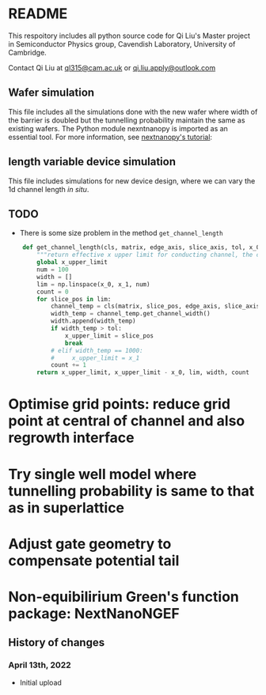 # README
This respoitory includes all python source code for Qi Liu's Master project in Semiconductor Physics group, Cavendish Laboratory, University of Cambridge.

Contact Qi Liu at ql315@cam.ac.uk or qi.liu.apply@outlook.com 

## Wafer simulation
This file includes all the simulations done with the new wafer where width of the barrier is doubled but the tunnelling probability maintain the same as existing wafers. 
The Python module nexntnanopy is imported as an essential tool. 
For more information, see [nextnanopy's tutorial](https://github.com/nextnanopy/nextnanopy/blob/master/README.md):

## length variable device simulation
This file includes simulations for new device design, where we can vary the 1d channel length <em>in situ</em>.

## TODO
* There is some size problem in the method ```get_channel_length```
```python
    def get_channel_length(cls, matrix, edge_axis, slice_axis, tol, x_0, x_1):
        """return effective x upper limit for conducting channel, the channel length and width as a function of x"""
        global x_upper_limit
        num = 100
        width = []
        lim = np.linspace(x_0, x_1, num)
        count = 0
        for slice_pos in lim:
            channel_temp = cls(matrix, slice_pos, edge_axis, slice_axis)
            width_temp = channel_temp.get_channel_width()
            width.append(width_temp)
            if width_temp > tol:
                x_upper_limit = slice_pos
                break
            # elif width_temp == 1000:
            #     x_upper_limit = x_1
            count += 1
        return x_upper_limit, x_upper_limit - x_0, lim, width, count

```
# Optimise grid points: reduce grid point at central of channel and also regrowth interface
# Try single well model where tunnelling probability is same to that as in superlattice
# Adjust gate geometry to compensate potential tail
# Non-equibilirium Green's function package: NextNanoNGEF
## History of changes
### April 13th, 2022
* Initial upload




